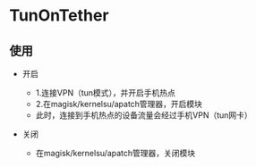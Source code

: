 # TunOnTether


## 使用

- 开启
  - 1.连接VPN（tun模式），并开启手机热点
  - 2.在magisk/kernelsu/apatch管理器，开启模块
  - 此时，连接到手机热点的设备流量会经过手机VPN（tun网卡）

- 关闭
  - 在magisk/kernelsu/apatch管理器，关闭模块